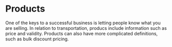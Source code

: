 # Products

One of the keys to a successful business is letting people know what you are selling. In relation to transportation, producs include information such as price and validity. Products can also have more complicated definitions, such as bulk discount pricing.

